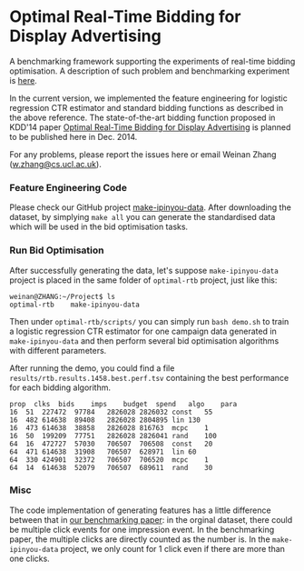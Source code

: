 Optimal Real-Time Bidding for Display Advertising
===========

A benchmarking framework supporting the experiments of real-time bidding optimisation. A description of such problem and benchmarking experiment is [here](http://arxiv.org/abs/1407.7073).

In the current version, we implemented the feature engineering for logistic regression CTR estimator and standard bidding functions as described in the above reference. The state-of-the-art bidding function proposed in KDD'14 paper [Optimal Real-Time Bidding for Display Advertising](http://www0.cs.ucl.ac.uk/staff/w.zhang/papers/ortb-kdd.pdf) is planned to be published here in Dec. 2014.

For any problems, please report the issues here or email Weinan Zhang (w.zhang@cs.ucl.ac.uk).

### Feature Engineering Code
Please check our GitHub project [make-ipinyou-data](https://github.com/wnzhang/make-ipinyou-data). After downloading the dataset, by simplying `make all` you can generate the standardised data which will be used in the bid optimisation tasks.

### Run Bid Optimisation
After successfully generating the data, let's suppose `make-ipinyou-data` project is placed in the same folder of `optimal-rtb` project, just like this:
```
weinan@ZHANG:~/Project$ ls
optimal-rtb    make-ipinyou-data
```
Then under `optimal-rtb/scripts/` you can simply run `bash demo.sh` to train a logistic regression CTR estimator for one campaign data generated in `make-ipinyou-data` and then perform several bid optimisation algorithms with different parameters.

After running the demo, you could find a file `results/rtb.results.1458.best.perf.tsv` containing the best performance for each bidding algorithm.
```
prop  clks	bids	imps	budget	spend	algo	para
16  51	227472	97784	2826028	2826032	const	55
16	482	614638	89408	2826028	2804895	lin	130
16	473	614638	38858	2826028	816763	mcpc	1
16	50	199209	77751	2826028	2826041	rand	100
64	16	472727	57030	706507	706508	const	20
64	471	614638	31908	706507	628971	lin	60
64	330	424901	32372	706507	706520	mcpc	1
64	14	614638	52079	706507	689611	rand	30
```

### Misc
The code implementation of generating features has a little difference between that in [our benchmarking paper](http://arxiv.org/abs/1407.7073): in the orginal dataset, there could be multiple click events for one impression event. In the benchmarking paper, the multiple clicks are directly counted as the number is. In the `make-ipinyou-data` project, we only count for 1 click even if there are more than one clicks.
